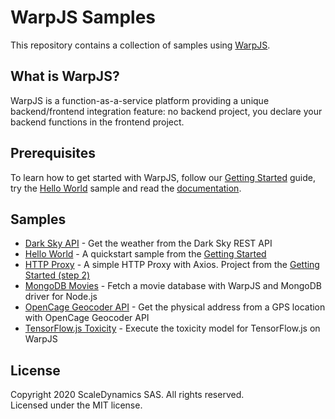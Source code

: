 # WarpJS Samples

This repository contains a collection of samples using [WarpJS](https://warpjs.com).

## What is WarpJS?

WarpJS is a function-as-a-service platform providing a unique backend/frontend integration feature: no backend project, you declare your backend functions in the frontend project.

## Prerequisites

To learn how to get started with WarpJS, follow our [Getting Started](https://warpjs.dev/docs/getting-started) guide, try the [Hello World](./hello-world) sample and read the [documentation](https://warpjs.dev).

## Samples

- [Dark Sky API](./darksky) - Get the weather from the Dark Sky REST API
- [Hello World](./hello-world) - A quickstart sample from the [Getting Started](https://warpjs.dev/docs/getting-started)
- [HTTP Proxy](./http-proxy) - A simple HTTP Proxy with Axios. Project from the [Getting Started (step 2)](https://warpjs.dev/docs/nodejs-modules)
- [MongoDB Movies](./mongodb-movies) - Fetch a movie database with WarpJS and MongoDB driver for Node.js
- [OpenCage Geocoder API](./opencage-geocoder) - Get the physical address from a GPS location with OpenCage Geocoder API
- [TensorFlow.js Toxicity](./tensorflowjs-toxicity) - Execute the toxicity model for TensorFlow.js on WarpJS

## License

Copyright 2020 ScaleDynamics SAS. All rights reserved.  
Licensed under the MIT license.

